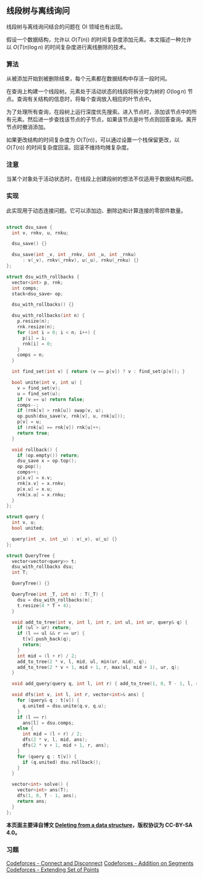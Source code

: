 ## 线段树与离线询问

线段树与离线询问结合的问题在 OI 领域也有出现。

假设一个数据结构，允许以 $O(T(n))$ 的时间复杂度添加元素。本文描述一种允许以 $O(T(n)\log n)$ 的时间复杂度进行离线删除的技术。

### 算法

从被添加开始到被删除结束，每个元素都在数据结构中存活一段时间。

在查询上构建一个线段树。元素处于活动状态的线段将拆分变为树的 $O(\log n)$ 节点。查询有关结构的信息时，将每个查询放入相应的叶节点中。

为了处理所有查询，在段树上运行深度优先搜索。进入节点时，添加该节点中的所有元素。然后进一步查找该节点的子节点，如果该节点是叶节点则回答查询。离开节点时撤消添加。

如果更改结构的时间复杂度为 $O(T(n))$，可以通过设置一个栈保留更改，以 $O(T(n))$ 的时间复杂度回滚。回滚不维持均摊复杂度。

### 注意

当某个对象处于活动状态时，在线段上创建段树的想法不仅适用于数据结构问题。

### 实现

此实现用于动态连接问题。它可以添加边、删除边和计算连接的零部件数量。

```C++

struct dsu_save {
  int v, rnkv, u, rnku;

  dsu_save() {}

  dsu_save(int _v, int _rnkv, int _u, int _rnku)
      : v(_v), rnkv(_rnkv), u(_u), rnku(_rnku) {}
};

struct dsu_with_rollbacks {
  vector<int> p, rnk;
  int comps;
  stack<dsu_save> op;

  dsu_with_rollbacks() {}

  dsu_with_rollbacks(int n) {
    p.resize(n);
    rnk.resize(n);
    for (int i = 0; i < n; i++) {
      p[i] = i;
      rnk[i] = 0;
    }
    comps = n;
  }

  int find_set(int v) { return (v == p[v]) ? v : find_set(p[v]); }

  bool unite(int v, int u) {
    v = find_set(v);
    u = find_set(u);
    if (v == u) return false;
    comps--;
    if (rnk[v] > rnk[u]) swap(v, u);
    op.push(dsu_save(v, rnk[v], u, rnk[u]));
    p[v] = u;
    if (rnk[u] == rnk[v]) rnk[u]++;
    return true;
  }

  void rollback() {
    if (op.empty()) return;
    dsu_save x = op.top();
    op.pop();
    comps++;
    p[x.v] = x.v;
    rnk[x.v] = x.rnkv;
    p[x.u] = x.u;
    rnk[x.u] = x.rnku;
  }
};

struct query {
  int v, u;
  bool united;

  query(int _v, int _u) : v(_v), u(_u) {}
};

struct QueryTree {
  vector<vector<query>> t;
  dsu_with_rollbacks dsu;
  int T;

  QueryTree() {}

  QueryTree(int _T, int n) : T(_T) {
    dsu = dsu_with_rollbacks(n);
    t.resize(4 * T + 4);
  }

  void add_to_tree(int v, int l, int r, int ul, int ur, query& q) {
    if (ul > ur) return;
    if (l == ul && r == ur) {
      t[v].push_back(q);
      return;
    }
    int mid = (l + r) / 2;
    add_to_tree(2 * v, l, mid, ul, min(ur, mid), q);
    add_to_tree(2 * v + 1, mid + 1, r, max(ul, mid + 1), ur, q);
  }

  void add_query(query q, int l, int r) { add_to_tree(1, 0, T - 1, l, r, q); }

  void dfs(int v, int l, int r, vector<int>& ans) {
    for (query& q : t[v]) {
      q.united = dsu.unite(q.v, q.u);
    }
    if (l == r)
      ans[l] = dsu.comps;
    else {
      int mid = (l + r) / 2;
      dfs(2 * v, l, mid, ans);
      dfs(2 * v + 1, mid + 1, r, ans);
    }
    for (query q : t[v]) {
      if (q.united) dsu.rollback();
    }
  }

  vector<int> solve() {
    vector<int> ans(T);
    dfs(1, 0, T - 1, ans);
    return ans;
  }
};

```

**本页面主要译自博文 [Deleting from a data structure](https://cp-algorithms.com/data_structures/deleting_in_log_n.html)，版权协议为 CC-BY-SA 4.0。**

### 习题

[Codeforces - Connect and Disconnect](https://codeforces.com/gym/100551/problem/A)  [Codeforces - Addition on Segments](https://codeforces.com/contest/981/problem/E)  [Codeforces - Extending Set of Points](https://codeforces.com/contest/1140/problem/F)
